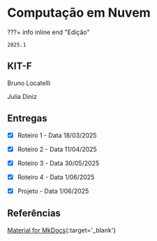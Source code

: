 # Computação em Nuvem


???+ info inline end "Edição"

    2025.1


## KIT-F

Bruno Locatelli

Julia Diniz


## Entregas

- [x] Roteiro 1 - Data 18/03/2025
- [x] Roteiro 2 - Data 11/04/2025
- [x] Roteiro 3 - Data 30/05/2025
- [x] Roteiro 4 - Data 1/06/2025
- [x] Projeto - Data 1/06/2025


## Referências

[Material for MkDocs](https://squidfunk.github.io/mkdocs-material/reference/){:target='_blank'}